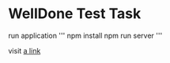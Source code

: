 # WellDone Test Task
run application
'''
npm install
npm run server
'''

visit [a link](http://localhost:3000)
